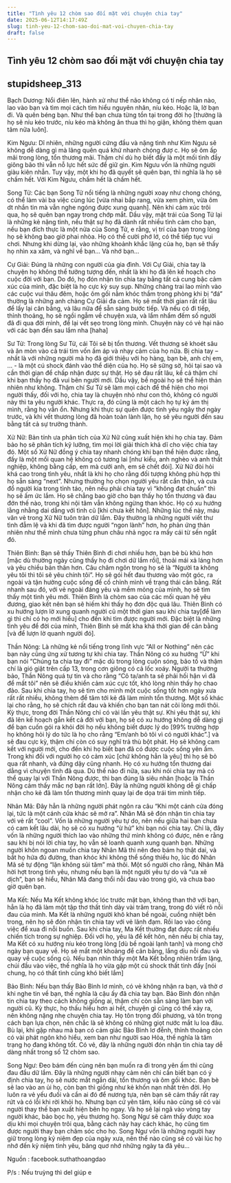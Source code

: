 ```yaml
---
title: "Tình yêu 12 chòm sao đối mặt với chuyện chia tay"
date: 2025-06-12T14:17:49Z
slug: tinh-yeu-12-chom-sao-doi-mat-voi-chuyen-chia-tay
draft: false
---
```


## Tình yêu 12 chòm sao đối mặt với chuyện chia tay

## stupidsheep_313

Bạch Dương: Nổi điên lên, hành xử như thể não không có tí nếp nhăn nào, lao vào bạn và tìm mọi cách tìm hiểu nguyên nhân, níu kéo. Hoặc là, lờ bạn đi. Và quên béng bạn. Như thể bạn chưa từng tồn tại trong đời họ [thường là họ sẽ níu kéo trước, níu kéo mà không ăn thua thì họ giận, không thèm quan tâm nữa luôn].

Kim Ngưu: Dĩ nhiên, những người cứng đầu và nặng tình như Kim Ngưu sẽ không dễ dàng gì mà lãng quên quá khứ nhanh chóng đượ
c. Họ sẽ ôm ấp mãi trong lòng, tổn thương mãi. Thậm chí dù họ biết đấy là một mối tình đầy giông bão thì vẫn nỗ lực hết sức để giữ gìn. Kim Ngưu vốn là những người giàu kiên nhẫn. Tuy vậy, một khi họ đã quyết sẽ quên bạn, thì nghĩa là họ sẽ chấm hết. Với Kim Ngưu, chấm hết là chấm hết.

Song Tử: Các bạn Song Tử nổi tiếng là những người xoay như chong chóng, có thể làm vài ba việc cùng lúc [vừa nhai bắp rang, vừa xem phim, vừa ôm dt nhắn tin mà vẫn nghe ngóng được xung quanh]. Nên khi cảm xúc trôi qua, họ sẽ quên bạn ngay trong chớp mắt. Dầu vậy, mặt trái của Song Tử lại là những kẻ nặng tình, nếu thật sự họ đã dành rất nhiều tình cảm cho bạn, nếu bạn đích thực là một nửa của Song Tử, e rằng, vị trí của bạn trong lòng họ sẽ không bao giờ phai nhòa. Họ có thể cười phớ lớ, có thể tiếp tục vui chơi. Nhưng khi dừng lại, vào những khoảnh khắc lặng của họ, bạn sẽ thấy họ nhìn xa xăm, và nghĩ về bạn… Và nhớ bạn…

Cự Giải: Đúng là những con người của gia đình. Với Cự Giải, chia tay là chuyện họ không thể tưởng tượng đến, nhất là khi họ đã lên kế hoạch cho cuộc đời với bạn. Do đó, họ đón nhận tin chia tay bằng tất cả cung bậc cảm xúc của mình, đặc biệt là họ cực kỳ suy sụp. Những chàng trai lao mình vào các cuộc vui thâu đêm, hoặc ôm gối nằm khóc thầm trong phòng khi bị “đá” thường là những anh chàng Cự Giải đa cảm.
Họ sẽ mất thời gian rất rất lâu để lấy lại cân bằng, và lâu nữa để sẵn sàng bước tiếp. Và nếu có đi tiếp, thỉnh thoảng, họ sẽ ngồi ngẫm về chuyện xưa, và lẩm nhẩm đếm số người đã đi qua đời mình, để lại vết sẹo trong lòng mình. Chuyện này có vẻ hại não với các bạn đến sau lắm nha [haha]

Sư Tử: Trong lòng Sư Tử, cái Tôi sẽ bị tổn thương. Vết thương sẽ khoét sâu và ăn mòn vào cả trái tim vốn ấm áp và nhạy cảm của họ nữa. Bị chia tay – nhất là với những người mà họ đã giới thiệu với họ hàng, bạn bè, anh chị em, … - là một cú shock đánh vào thể diện của họ. Họ sẽ sững sờ, hỏi tại sao và cần thời gian để chấp nhận được sự thật. Họ sẽ đau rất lâu, kể cả thậm chí khi bạn thấy họ đã vui bên người mới. 
Dầu vậy, bề ngoài họ sẽ thể hiện thản nhiên như không. Thậm chí Sư Tử sẽ làm mọi cách để thể hiện cho mọi người thấy, đối với họ, chia tay là chuyện nhỏ như con thỏ, không có người này thì ta yêu người khác. Thực ra, đó cũng là một cách họ tự kỷ ám thị mình, rằng họ vẫn ổn. Nhưng khi thực sự quên được tình yêu ngây thơ ngày trước, và khi vết thương lòng đã hoàn toàn lành lặn, họ sẽ yêu người đến sau bằng tất cả sự trưởng thành. 

Xử Nữ: Bản tính ưa phân tích của Xử Nữ cũng xuất hiện khi họ chia tay. Đảm bảo họ sẽ phân tích kỹ lưỡng, tìm mọi lời giải thích khả dĩ cho việc chia tay đó. Một số Xử Nữ đồng ý chia tay nhanh chóng khi bạn thể hiện được rằng, đấy là một mối quan hệ không có tương lai [như kiểu, anh nghèo và anh thất nghiệp, không bằng cấp, em mà cưới anh, em sẽ chết đói]. Xử Nữ đòi hỏi khá cao trong tình yêu, nhất là khi họ cho rằng đối tượng không phù hợp thì họ sẵn sàng “next”. Nhưng thường họ chọn người yêu rất cẩn thận, và cưa đổ người kia trong tỉnh táo, nên nếu phải chia tay vì “không đạt chuẩn” thì họ sẽ ấm ức lắm. 
Họ sẽ chẳng bao giờ cho bạn thấy họ tổn thương và đau đớn thế nào, trong khi nội tâm vẫn không ngừng than khóc. Họ có xu hướng lằng nhằng dai dẳng với tình cũ [khi chưa kết hôn]. Những lúc thế này, máu văn vẻ trong Xử Nữ tuôn tràn dữ lắm. Đây thường là những người viết thư tình đẫm lệ và khi đã tìm được người “ngon lành” hơn, họ phản ứng thản nhiên như thể mình chưa từng phun châu nhả ngọc ra mấy cái từ sến ngắt đó.

Thiên Bình: Bạn sẽ thấy Thiên Bình đi chơi nhiều hơn, bạn bè bù khú hơn [mặc dù thường ngày cũng thấy họ đi chơi dữ lắm rồi], thoải mái xả láng hơn và yêu chiều bản thân hơn. Câu châm ngôn trong họ sẽ là “Người ta không yêu tôi thì tôi sẽ yêu chính tôi”. Họ sẽ gói hết đau thương vào một góc, ra ngoài và tận hưởng cuộc sống để cố chỉnh mình về trạng thái cân bằng. Rất nhanh sau đó, với vẻ ngoài đáng yêu và mềm mỏng của mình, họ sẽ tìm thấy một tình yêu mới. 
Thiên Bình là chòm sao của các mối quan hệ yêu đương, giao kết nên bạn sẽ hiếm khi thấy họ đơn độc quá lâu. Thiên Bình có xu hướng lượn lờ xung quanh người cũ một thời gian sau khi chia tay[để làm gì thì chỉ có họ mới hiểu] cho đến khi tìm được người mới. Đặc biệt là những tình yêu để đời của mình, Thiên Bình sẽ mất kha khá thời gian để cân bằng [và để lượn lờ quanh người đó].

Thần Nông: Là những kẻ nổi tiếng trong lĩnh vực “All or Nothing” nên các bạn này cũng ứng xử tương tự khi chia tay. Thần Nông có xu hướng “Ừ” khi bạn nói “Chúng ta chia tay đi” mặc dù trong lòng cuộn sóng, bão tố và thậm chí là gió giật trên cấp 13, trong cơn giông có cả lốc xoáy. Người ta thường bảo, Thần Nông quá tự tin và cho rằng “Cô ta/anh ta sẽ phải hối hận vì đã để mất tôi” nên sẽ điều khiển cảm xúc cực tốt, khó lòng nhìn thấy họ chao đảo. Sau khi chia tay, họ sẽ tìm cho mình một cuộc sống tốt hơn ngày xưa rất rất nhiều, không thèm để tâm tới kẻ đã làm mình tổn thương. Một số khác lại cho rằng, họ sẽ chích rất đau và khiến cho bạn tan nát cõi lòng mới thôi. Kỳ thực, trong đời Thần Nông chỉ có vài lần yêu thật sự. 
Khi yêu thật sự, khi đã lên kế hoạch gắn kết cả đời với bạn, họ sẽ có xu hướng không dễ dàng gì để bạn cuốn gói ra khỏi đời họ nếu không biết được lý do [99% trường hợp họ không hỏi lý do tức là họ cho rằng “Em/anh bỏ tôi vì có người khác”.] và sẽ đau cực kỳ, thậm chí còn có suy nghĩ trả thù bột phát. Họ sẽ không cam kết với người mới, cho đến khi họ biết bạn đã có được cuộc sống yên ấm. Trong khi đối với người họ có cảm xúc [chứ không hẳn là yêu] thì họ sẽ bỏ qua rất nhanh, và đứng dậy cũng nhanh. Họ có xu hướng tổn thương dai dẳng vì chuyện tình đã qua. 
Dù thế nào đi nữa, sau khi nói chia tay mà có thể quay lại với Thần Nông được, thì bạn đúng là siêu nhân [hoặc là Thần Nông cảm thấy mắc nợ bạn rất lớn]. Đây là những người không dễ gì chấp nhận cho kẻ đã làm tổn thương mình quay lại đe dọa trái tim mình tiếp.

Nhân Mã: Đây hẳn là những người phát ngôn ra câu “Khi một cánh cửa đóng lại, tức là một cánh cửa khác sẽ mở ra”. Nhân Mã sẽ đón nhận tin chia tay với vẻ rất “cool”. Vốn là những người yêu tự do, nên nếu giữa hai bạn chưa có cam kết lâu dài, họ sẽ có xu hướng “ừ hử” khi bạn nói chia tay. Chỉ là, đây vốn là những người thích lao vào những thứ mình không có được, nên e rằng sau khi bị nói lời chia tay, họ vẫn sẽ loanh quanh xung quanh bạn. 
Những người khôn ngoan muốn chia tay Nhân Mã thì nên đeo bám họ thật dai, và bắt họ hứa đủ đường, than khóc khi không thể sống thiếu họ, lúc đó Nhân Mã sẽ tự động “lặn không sủi tăm” mà thôi. Một số người cho rằng, Nhân Mã hời hợt trong tình yêu, nhưng nếu bạn là một người yêu tự do và “ưa xê dịch”, bạn sẽ hiểu, Nhân Mã đang thổi nỗi đau vào trong gió, và chưa bao giờ quên bạn.

Ma Kết: Nếu Ma Kết không khóc lóc trước mặt bạn, không than thở với bạn, hẳn là họ đã làm một tập thơ thất tình dày vài trăm trang, trong đó viết rõ nỗi đau của mình. Ma Kết là những người khô khan bề ngoài, cuồng nhiệt bên trong, nên họ sẽ đón nhận tin chia tay với vẻ lãnh đạm. Rồi lao vào công việc để xua đi nỗi buồn. Sau khi chia tay, Ma Kết thường đạt được rất nhiều chiến tích trong sự nghiệp. Đối với họ, yêu là để kết hôn, nên nếu bị chia tay, Ma Kết có xu hướng níu kéo trong lòng [dù bề ngoài lạnh tanh] và mong chờ ngày bạn quay về. Họ sẽ mất một khoảng để cân bằng, lắng dịu nỗi đau và quay về cuộc sống cũ. 
Nếu bạn nhìn thấy một Ma Kết bỗng nhiên trầm lặng, chúi đầu vào việc, thế nghĩa là họ vừa gặp một cú shock thất tình đấy [nói chung, họ có thất tình cũng khó biết lắm]

Bảo Bình: Nếu bạn thấy Bảo Bình lơ mình, có vẻ không nhận ra bạn, và thờ ơ khi nghe tin về bạn, thế nghĩa là cậu ấy đã chia tay bạn. Bảo Bình đón nhận tin chia tay theo cách không giống ai, thậm chí còn sẵn sàng làm bạn với người cũ. Kỳ thực, họ thấu hiểu hơn ai hết, chuyện gì cũng có thể xảy ra, nên không nặng nhẹ chuyện chia tay. 
Họ tôn trọng đối phương, và tôn trọng cách bạn lựa chọn, nên chắc là sẽ không có những giọt nước mắt lu loa đâu. Bù lại, khi gặp nhau mà bạn có cảm giác Bảo Bình lơ đễnh, thỉnh thoảng còn có vài phát ngôn khó hiểu, xem bạn như người sao Hỏa, thế nghĩa là tâm trạng họ đang không tốt. Có vẻ, đây là những người đón nhận tin chia tay dễ dàng nhất trong số 12 chòm sao.

Song Ngư: Đeo bám đến cùng nên bạn muốn ra đi trong yên ấm thì cũng đau đầu dữ lắm. Đây là những người nhạy cảm nên chỉ cần biết bạn có ý định chia tay, họ sẽ nước mắt ngắn dài, tổn thương và ôm gối khóc. Bạn bè sẽ lao vào an ủi họ, còn bạn thì giống như kẻ khốn nạn nhất trên đời. Họ luôn ra vẻ yếu đuối và cần ai đó để nương tựa, nên bạn sẽ cảm thấy rất ray rứt và có lỗi khi rời khỏi họ. 
Nhưng bạn cứ yên tâm, kiểu nào cũng sẽ có vài người thay thế bạn xuất hiện bên họ ngay. Và họ sẽ lại ngã vào vòng tay người khác, bảo bọc họ, yêu thương họ. Song Ngư sẽ cảm thấy được xoa dịu khi mọi chuyện trôi qua, bằng cách này hay cách khác, họ cũng tìm được người thay bạn chăm sóc cho họ. Song Ngư vốn là những người hay giữ trong lòng kỷ niệm đẹp của ngày xưa, nên thể nào cũng sẽ có vài lúc họ nhớ đến kỷ niệm tình yêu, bâng quơ nhớ những ngày ta đã yêu…

Nguồn : facebook.suthathoangdao


P/s : Nếu truỳng thì del giúp e